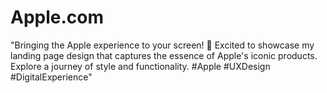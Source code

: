 # Apple.com
"Bringing the Apple experience to your screen! 🚀 Excited to showcase my landing page design that captures the essence of Apple's iconic products. Explore a journey of style and functionality. #Apple #UXDesign #DigitalExperience"
